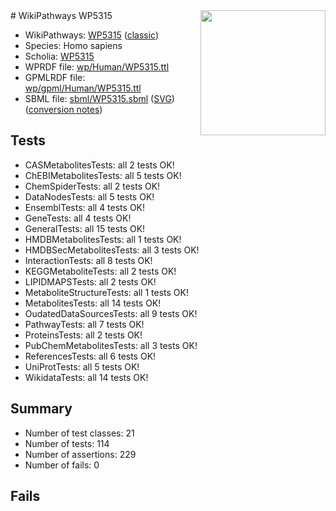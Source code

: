 <img style="float: right; width: 200px" src="https://upload.wikimedia.org/wikipedia/commons/thumb/8/83/Wplogo_with_text_500.png/640px-Wplogo_with_text_500.png" />
# WikiPathways WP5315

* WikiPathways: [WP5315](https://wikipathways.org/pathways/WP5315) ([classic](https://classic.wikipathways.org/instance/WP5315))
* Species: Homo sapiens
* Scholia: [WP5315](https://scholia.toolforge.org/wikipathways/WP5315)
* WPRDF file: [wp/Human/WP5315.ttl](../wp/Human/WP5315.ttl)
* GPMLRDF file: [wp/gpml/Human/WP5315.ttl](../wp/gpml/Human/WP5315.ttl)
* SBML file: [sbml/WP5315.sbml](../sbml/WP5315.sbml) ([SVG](../sbml/WP5315.svg)) ([conversion notes](../sbml/WP5315.txt))

## Tests
* CASMetabolitesTests: all 2 tests OK!
* ChEBIMetabolitesTests: all 5 tests OK!
* ChemSpiderTests: all 2 tests OK!
* DataNodesTests: all 5 tests OK!
* EnsemblTests: all 4 tests OK!
* GeneTests: all 4 tests OK!
* GeneralTests: all 15 tests OK!
* HMDBMetabolitesTests: all 1 tests OK!
* HMDBSecMetabolitesTests: all 3 tests OK!
* InteractionTests: all 8 tests OK!
* KEGGMetaboliteTests: all 2 tests OK!
* LIPIDMAPSTests: all 2 tests OK!
* MetaboliteStructureTests: all 1 tests OK!
* MetabolitesTests: all 14 tests OK!
* OudatedDataSourcesTests: all 9 tests OK!
* PathwayTests: all 7 tests OK!
* ProteinsTests: all 2 tests OK!
* PubChemMetabolitesTests: all 3 tests OK!
* ReferencesTests: all 6 tests OK!
* UniProtTests: all 5 tests OK!
* WikidataTests: all 14 tests OK!


## Summary

* Number of test classes: 21
* Number of tests: 114
* Number of assertions: 229
* Number of fails: 0

## Fails

